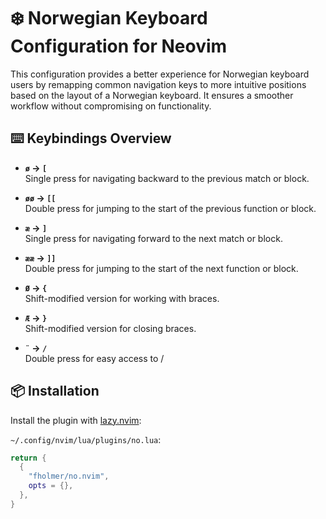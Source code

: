 # ❄️ Norwegian Keyboard Configuration for Neovim

This configuration provides a better experience for Norwegian keyboard users by
remapping common navigation keys to more intuitive positions based on the layout
of a Norwegian keyboard. It ensures a smoother workflow without compromising on functionality.

## ⌨️ Keybindings Overview

- **`ø` → `[`**  
  Single press for navigating backward to the previous match or block.

- **`øø` → `[[`**  
  Double press for jumping to the start of the previous function or block.

- **`æ` → `]`**  
  Single press for navigating forward to the next match or block.

- **`ææ` → `]]`**  
  Double press for jumping to the start of the next function or block.

- **`Ø` → `{`**  
  Shift-modified version for working with braces.

- **`Æ` → `}`**  
  Shift-modified version for closing braces.

- **`¨` → `/`**  
 Double press for easy access to /

## 📦 Installation

Install the plugin with [lazy.nvim](https://github.com/folke/lazy.nvim):

`~/.config/nvim/lua/plugins/no.lua`:

```lua
return {
  {
    "fholmer/no.nvim",
    opts = {},
  },
}
```
